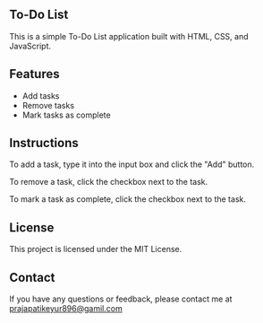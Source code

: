 ## To-Do List

This is a simple To-Do List application built with HTML, CSS, and JavaScript.

## Features

* Add tasks
* Remove tasks
* Mark tasks as complete

## Instructions

To add a task, type it into the input box and click the "Add" button.

To remove a task, click the checkbox next to the task.

To mark a task as complete, click the checkbox next to the task.

## License

This project is licensed under the MIT License.

## Contact

If you have any questions or feedback, please contact me at prajapatikeyur896@gamil.com

